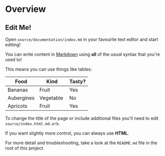 # Overview

## Edit Me!

Open `source/documentation/index.md` in your favourite text editor and start editing!

You can write content in [Markdown](https://daringfireball.net/projects/markdown/) using **all** of the _usual_ syntax that you're used to!

This means you can use things like tables:

| Food       | Kind       | Tasty? |
| ---------- | ---------- | ------ |
| Bananas    | Fruit      | Yes    |
| Aubergines | Vegetable  | No     |
| Apricots   | Fruit      | Yes    |

To change the title of the page or include additional files you'll need to edit `source/index.html.md.erb`.

If you want slightly more control, you can always use <strong>HTML</strong>.

For more detail and troubleshooting, take a look at the `README.md` file in the root of this project.
